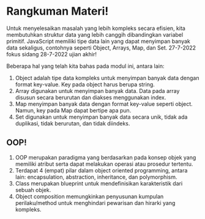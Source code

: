# Rangkuman Materi!
Untuk menyelesaikan masalah yang lebih kompleks secara efisien, kita membutuhkan struktur data yang lebih canggih dibandingkan variabel primitif. JavaScript memiliki tipe data lain yang dapat menyimpan banyak data sekaligus, contohnya seperti Object, Arrays, Map, dan Set.
27-7-2022 fokus sidang
28-7-2022 ujian akhir!

Beberapa hal yang telah kita bahas pada modul ini, antara lain:

1. Object adalah tipe data kompleks untuk menyimpan banyak data dengan format key-value. Key pada object harus berupa string.
2. Array digunakan untuk menyimpan banyak data. Data pada array disusun secara berurutan dan diakses menggunakan index.
3. Map menyimpan banyak data dengan format key-value seperti object. Namun, key pada Map dapat bertipe apa pun.
4. Set digunakan untuk menyimpan banyak data secara unik, tidak ada duplikasi, tidak berurutan, dan tidak diindeks.

## OOP!
1. OOP merupakan paradigma yang berdasarkan pada konsep objek yang memiliki atribut serta dapat melakukan operasi atau prosedur tertentu.
2. Terdapat 4 (empat) pilar dalam object oriented programming, antara lain: encapsulation, abstraction, inheritance, dan polymorphism.
3. Class merupakan blueprint untuk mendefinisikan karakteristik dari sebuah objek.
4. Object composition memungkinkan penyusunan kumpulan perilaku/method untuk menghindari pewarisan dan hirarki yang kompleks.
